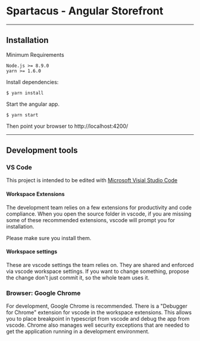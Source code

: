 # Spartacus - Angular Storefront

---

## Installation

Minimum Requirements

```
Node.js >= 8.9.0
yarn >= 1.6.0
```

Install dependencies:

```
$ yarn install
```

Start the angular app.

```
$ yarn start
```

Then point your browser to http://localhost:4200/

---

## Development tools

### VS Code

This project is intended to be edited with [Microsoft Visial Studio Code](https://code.visualstudio.com)

#### Workspace Extensions

The development team relies on a few extensions for productivity and code compliance. When you open the source folder in vscode, if you are missing some of these recommended extensions, vscode will prompt you for installation.

Please make sure you install them.

#### Workspace settings

These are vscode settings the team relies on. They are shared and enforced via vscode workspace settings. If you want to change something, propose the change don't just commit it, so the whole team uses it.

### Browser: Google Chrome

For development, Google Chrome is recommended. There is a "Debugger for Chrome" extension for vscode in the workspace extensions. This allows you to place breakpoint in typescript from vscode and debug the app from vscode.
Chrome also manages well security exceptions that are needed to get the application running in a development environment.
